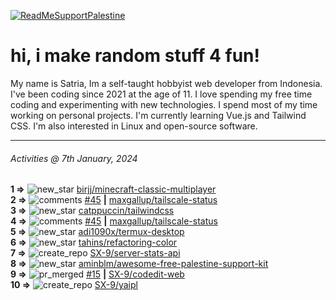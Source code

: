 [![ReadMeSupportPalestine](https://github.com/Safouene1/support-palestine-banner/blob/master/banner-support.svg)](https://github.com/Safouene1/support-palestine-banner)
# hi, i make random stuff 4 fun!

My name is Satria, Im a self-taught hobbyist web developer from Indonesia. I've been coding since 2021 at the age of 11. I love spending my free time coding and experimenting with new technologies. I spend most of my time working on personal projects. I'm currently learning Vue.js and Tailwind CSS. I'm also interested in Linux and open-source software.

---

<!--RECENT_ACTIVITY:last_update-->
###### Activities @ 7th January, 2024
<!--RECENT_ACTIVITY:last_update_end-->

<!--RECENT_ACTIVITY:start-->
**1 =>** ![new_star](https://cdn.jsdelivr.net/gh/Readme-Workflows/Readme-Icons@main/icons/octicons/StarredRepositoryYellow.svg) [birjj/minecraft-classic-multiplayer](https://github.com/birjj/minecraft-classic-multiplayer)<br>
**2 =>** ![comments](https://cdn.jsdelivr.net/gh/Readme-Workflows/Readme-Icons@main/icons/octicons/Comment.svg) [#45](https://github.com/maxgallup/tailscale-status/issues/45#issuecomment-1877204389) **|** [maxgallup/tailscale-status](https://github.com/maxgallup/tailscale-status)<br>
**3 =>** ![new_star](https://cdn.jsdelivr.net/gh/Readme-Workflows/Readme-Icons@main/icons/octicons/StarredRepositoryYellow.svg) [catppuccin/tailwindcss](https://github.com/catppuccin/tailwindcss)<br>
**4 =>** ![comments](https://cdn.jsdelivr.net/gh/Readme-Workflows/Readme-Icons@main/icons/octicons/Comment.svg) [#45](https://github.com/maxgallup/tailscale-status/issues/45#issuecomment-1876128353) **|** [maxgallup/tailscale-status](https://github.com/maxgallup/tailscale-status)<br>
**5 =>** ![new_star](https://cdn.jsdelivr.net/gh/Readme-Workflows/Readme-Icons@main/icons/octicons/StarredRepositoryYellow.svg) [adi1090x/termux-desktop](https://github.com/adi1090x/termux-desktop)<br>
**6 =>** ![new_star](https://cdn.jsdelivr.net/gh/Readme-Workflows/Readme-Icons@main/icons/octicons/StarredRepositoryYellow.svg) [tahins/refactoring-color](https://github.com/tahins/refactoring-color)<br>
**7 =>** ![create_repo](https://cdn.jsdelivr.net/gh/Readme-Workflows/Readme-Icons@main/icons/octicons/Repository.svg) [SX-9/server-stats-api](https://github.com/SX-9/server-stats-api)<br>
**8 =>** ![new_star](https://cdn.jsdelivr.net/gh/Readme-Workflows/Readme-Icons@main/icons/octicons/StarredRepositoryYellow.svg) [aminblm/awesome-free-palestine-support-kit](https://github.com/aminblm/awesome-free-palestine-support-kit)<br>
**9 =>** ![pr_merged](https://cdn.jsdelivr.net/gh/Readme-Workflows/Readme-Icons@main/icons/octicons/PullRequestMerged.svg) [#15](https://github.com/SX-9/codedit-web/pull/15) **|** [SX-9/codedit-web](https://github.com/SX-9/codedit-web)<br>
**10 =>** ![create_repo](https://cdn.jsdelivr.net/gh/Readme-Workflows/Readme-Icons@main/icons/octicons/Repository.svg) [SX-9/yaipl](https://github.com/SX-9/yaipl)<br>
<!--RECENT_ACTIVITY:end-->
